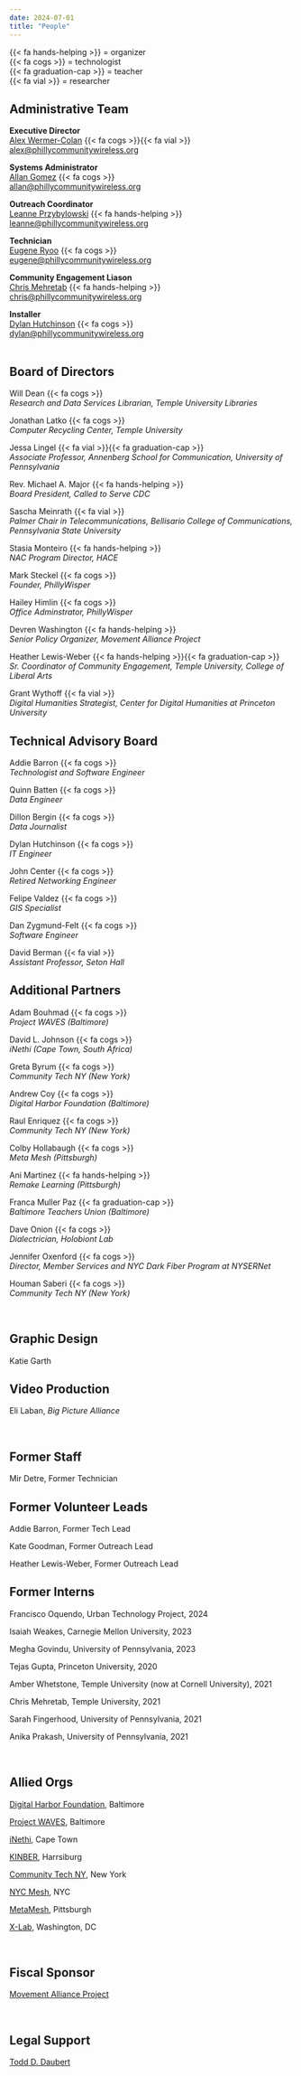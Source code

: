 ```yaml
---
date: 2024-07-01
title: "People"
---
```


{{< fa hands-helping >}} = organizer \
{{< fa cogs >}} = technologist \
{{< fa graduation-cap >}} = teacher \
{{< fa vial >}} = researcher

## Administrative Team

**Executive Director**  
[Alex Wermer-Colan](/alexwc) {{< fa cogs >}}{{< fa vial >}}  
alex@phillycommunitywireless.org

**Systems Administrator**   
[Allan Gomez](/allang) {{< fa cogs >}}  
allan@phillycommunitywireless.org

**Outreach Coordinator**     
[Leanne Przybylowski](/leannep) {{< fa hands-helping >}}  
leanne@phillycommunitywireless.org  

**Technician**  
[Eugene Ryoo](/eugener) {{< fa cogs >}}  
eugene@phillycommunitywireless.org  

**Community Engagement Liason**  
[Chris Mehretab](/chrism) {{< fa hands-helping >}}  
chris@phillycommunitywireless.org

**Installer**     
[Dylan Hutchinson](/dylanh) {{< fa cogs >}}  
dylan@phillycommunitywireless.org  
<br>

## Board of Directors

Will Dean {{< fa cogs >}} \
_Research and Data Services Librarian, Temple University Libraries_

Jonathan Latko {{< fa cogs >}} \
_Computer Recycling Center, Temple University_

Jessa Lingel {{< fa vial >}}{{< fa graduation-cap >}} \
_Associate Professor, Annenberg School for Communication, University of Pennsylvania_

Rev. Michael A. Major {{< fa hands-helping >}} \
_Board President, Called to Serve CDC_

Sascha Meinrath {{< fa vial >}} \
_Palmer Chair in Telecommunications, Bellisario College of Communications, Pennsylvania State University_

Stasia Monteiro {{< fa hands-helping >}} \
_NAC Program Director, HACE_

Mark Steckel {{< fa cogs >}} \
_Founder, PhillyWisper_

Hailey Himlin {{< fa cogs >}} \
_Office Adminstrator, PhillyWisper_

Devren Washington {{< fa hands-helping >}} \
_Senior Policy Organizer, Movement Alliance Project_

Heather Lewis-Weber {{< fa hands-helping >}}{{< fa graduation-cap >}} \
_Sr. Coordinator of Community Engagement, Temple University, College of Liberal Arts_

Grant Wythoff {{< fa vial >}} \
_Digital Humanities Strategist, Center for Digital Humanities at Princeton University_

## Technical Advisory Board
Addie Barron {{< fa cogs >}} \
_Technologist and Software Engineer_

Quinn Batten {{< fa cogs >}} \
_Data Engineer_

Dillon Bergin {{< fa cogs >}} \
_Data Journalist_

Dylan Hutchinson {{< fa cogs >}} \
_IT Engineer_

John Center {{< fa cogs >}} \
_Retired Networking Engineer_

Felipe Valdez {{< fa cogs >}} \
_GIS Specialist_  

Dan Zygmund-Felt {{< fa cogs >}} \
_Software Engineer_  

David Berman {{< fa vial >}} \
_Assistant Professor, Seton Hall_  


## Additional Partners
Adam Bouhmad {{< fa cogs >}} \
_Project WAVES (Baltimore)_

David L. Johnson {{< fa cogs >}} \
_iNethi (Cape Town, South Africa)_

Greta Byrum {{< fa cogs >}} \
_Community Tech NY (New York)_

Andrew Coy {{< fa cogs >}} \
_Digital Harbor Foundation (Baltimore)_

Raul Enriquez {{< fa cogs >}} \
_Community Tech NY (New York)_

Colby Hollabaugh {{< fa cogs >}} \
_Meta Mesh (Pittsburgh)_

Ani Martinez {{< fa hands-helping >}} \
_Remake Learning (Pittsburgh)_

Franca Muller Paz {{< fa graduation-cap >}} \
_Baltimore Teachers Union (Baltimore)_

Dave Onion {{< fa cogs >}} \
_Dialectrician, Holobiont Lab_

Jennifer Oxenford {{< fa cogs >}} \
_Director, Member Services and NYC Dark Fiber Program at NYSERNet_

Houman Saberi {{< fa cogs >}} \
_Community Tech NY (New York)_

<br/>

## Graphic Design

Katie Garth

## Video Production 

Eli Laban, *Big Picture Alliance*

<br/>

## Former Staff

Mir Detre, Former Technician

## Former Volunteer Leads  

Addie Barron, Former Tech Lead  

Kate Goodman, Former Outreach Lead  

Heather Lewis-Weber, Former Outreach Lead  

## Former Interns
Francisco Oquendo, Urban Technology Project, 2024  

Isaiah Weakes, Carnegie Mellon University, 2023

Megha Govindu, University of Pennsylvania, 2023

Tejas Gupta, Princeton University, 2020

Amber Whetstone, Temple University (now at Cornell University), 2021

Chris Mehretab, Temple University, 2021

Sarah Fingerhood, University of Pennsylvania, 2021

Anika Prakash, University of Pennsylvania, 2021

<br/>

## Allied Orgs

[Digital Harbor Foundation](https://www.digitalharbor.org/), Baltimore

[Project WAVES](https://projectwaves.net/), Baltimore

[iNethi](https://www.inethi.org.za/), Cape Town

[KINBER](https://kinber.org/), Harrsiburg

[Community Tech NY](http://communitytechny.org/), New York

[NYC Mesh](https://www.nycmesh.net/), NYC

[MetaMesh](https://www.metamesh.org/), Pittsburgh

[X-Lab](https://thexlab.org/), Washington, DC

<br/>

## Fiscal Sponsor

[Movement Alliance Project](https://movementalliance.org/about/)

<br/>

## Legal Support

[Todd D. Daubert](https://www.dentons.com/en/todd-daubert)  

